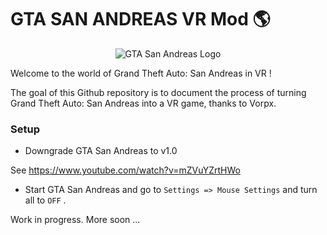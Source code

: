 # GTA SAN ANDREAS VR Mod 🌎

<p align="center">
  <img src="readme_assets/gta_logo.jpg" alt="GTA San Andreas Logo">
</p>

Welcome to the world of Grand Theft Auto: San Andreas in VR !

The goal of this Github repository is to document the process of turning Grand Theft Auto: San Andreas into a VR game, thanks to Vorpx.

### Setup

* Downgrade GTA San Andreas to v1.0

See https://www.youtube.com/watch?v=mZVuYZrtHWo

* Start GTA San Andreas and go to `Settings => Mouse Settings` and turn all to `OFF` .

Work in progress. More soon ...